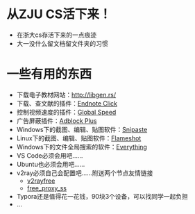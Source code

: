# 从ZJU CS活下来！
* 在浙大cs存活下来的一点痕迹
* 大一没什么留文档留文件夹的习惯

# 一些有用的东西
* 下载电子教材网站：http://libgen.rs/
* 下载、查文献的插件：[Endnote Click](https://chrome.google.com/webstore/detail/endnote-click-formerly-ko/fjgncogppolhfdpijihbpfmeohpaadpc?hl=zh-CN)
* 控制视频速度的插件：[Global Speed](https://chrome.google.com/webstore/detail/global-speed/jpbjcnkcffbooppibceonlgknpkniiff?hl=zh-CN)
* 广告屏蔽插件：[Adblock Plus](https://chrome.google.com/webstore/detail/adblock-plus-free-ad-bloc/cfhdojbkjhnklbpkdaibdccddilifddb?hl=zh-CN)
* Windows下的截图、编辑、贴图软件：[Snipaste](https://www.snipaste.com/)
* Linux下的截图、编辑、贴图软件：[Flameshot](https://github.com/flameshot-org/flameshot)
* Windows下的文件全局搜索的软件：[Everything](https://www.voidtools.com/)
* VS Code必须会用吧……
* Ubuntu也必须会用吧……
* v2ray必须自己会配置吧……附送两个节点友情链接
  * [v2rayfree](https://github.com/aiboboxx/v2rayfree)
  * [free_proxy_ss](https://github.com/learnhard-cn/free_proxy_ss)
* Typora还是值得花一花钱，90块3个设备，可以找同学一起负担
* ...
